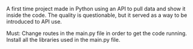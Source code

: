 A first time project made in Python using an API to pull data and show it inside the code. The quality is questionable, but it served as a way to be introduced to API use.

Must:
Change routes in the main.py file in order to get the code running. 
Install all the libraries used in the main.py file.
